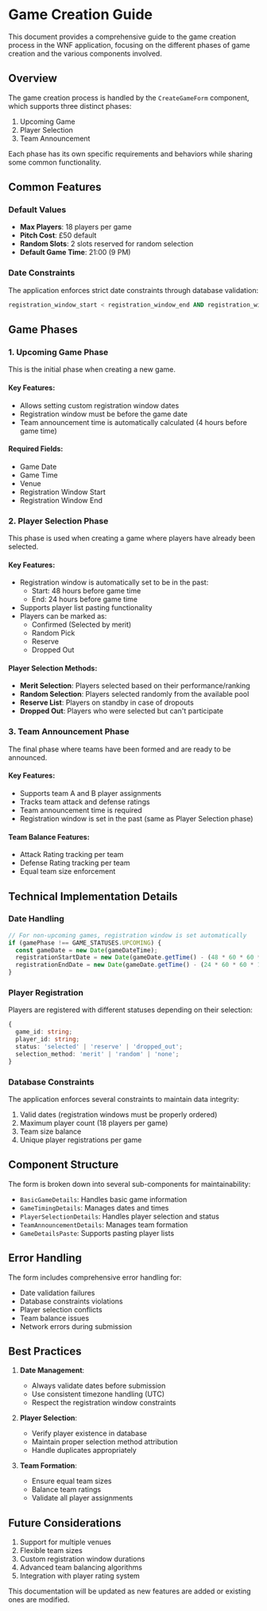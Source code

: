 # Game Creation Guide

This document provides a comprehensive guide to the game creation process in the WNF application, focusing on the different phases of game creation and the various components involved.

## Overview

The game creation process is handled by the `CreateGameForm` component, which supports three distinct phases:
1. Upcoming Game
2. Player Selection
3. Team Announcement

Each phase has its own specific requirements and behaviors while sharing some common functionality.

## Common Features

### Default Values
- **Max Players**: 18 players per game
- **Pitch Cost**: £50 default
- **Random Slots**: 2 slots reserved for random selection
- **Default Game Time**: 21:00 (9 PM)

### Date Constraints
The application enforces strict date constraints through database validation:
```sql
registration_window_start < registration_window_end AND registration_window_end <= date
```

## Game Phases

### 1. Upcoming Game Phase

This is the initial phase when creating a new game. 

#### Key Features:
- Allows setting custom registration window dates
- Registration window must be before the game date
- Team announcement time is automatically calculated (4 hours before game time)

#### Required Fields:
- Game Date
- Game Time
- Venue
- Registration Window Start
- Registration Window End

### 2. Player Selection Phase

This phase is used when creating a game where players have already been selected.

#### Key Features:
- Registration window is automatically set to be in the past:
  - Start: 48 hours before game time
  - End: 24 hours before game time
- Supports player list pasting functionality
- Players can be marked as:
  - Confirmed (Selected by merit)
  - Random Pick
  - Reserve
  - Dropped Out

#### Player Selection Methods:
- **Merit Selection**: Players selected based on their performance/ranking
- **Random Selection**: Players selected randomly from the available pool
- **Reserve List**: Players on standby in case of dropouts
- **Dropped Out**: Players who were selected but can't participate

### 3. Team Announcement Phase

The final phase where teams have been formed and are ready to be announced.

#### Key Features:
- Supports team A and B player assignments
- Tracks team attack and defense ratings
- Team announcement time is required
- Registration window is set in the past (same as Player Selection phase)

#### Team Balance Features:
- Attack Rating tracking per team
- Defense Rating tracking per team
- Equal team size enforcement

## Technical Implementation Details

### Date Handling
```typescript
// For non-upcoming games, registration window is set automatically
if (gamePhase !== GAME_STATUSES.UPCOMING) {
  const gameDate = new Date(gameDateTime);
  registrationStartDate = new Date(gameDate.getTime() - (48 * 60 * 60 * 1000));
  registrationEndDate = new Date(gameDate.getTime() - (24 * 60 * 60 * 1000));
}
```

### Player Registration
Players are registered with different statuses depending on their selection:
```typescript
{
  game_id: string;
  player_id: string;
  status: 'selected' | 'reserve' | 'dropped_out';
  selection_method: 'merit' | 'random' | 'none';
}
```

### Database Constraints
The application enforces several constraints to maintain data integrity:
1. Valid dates (registration windows must be properly ordered)
2. Maximum player count (18 players per game)
3. Team size balance
4. Unique player registrations per game

## Component Structure

The form is broken down into several sub-components for maintainability:
- `BasicGameDetails`: Handles basic game information
- `GameTimingDetails`: Manages dates and times
- `PlayerSelectionDetails`: Handles player selection and status
- `TeamAnnouncementDetails`: Manages team formation
- `GameDetailsPaste`: Supports pasting player lists

## Error Handling

The form includes comprehensive error handling for:
- Date validation failures
- Database constraints violations
- Player selection conflicts
- Team balance issues
- Network errors during submission

## Best Practices

1. **Date Management**:
   - Always validate dates before submission
   - Use consistent timezone handling (UTC)
   - Respect the registration window constraints

2. **Player Selection**:
   - Verify player existence in database
   - Maintain proper selection method attribution
   - Handle duplicates appropriately

3. **Team Formation**:
   - Ensure equal team sizes
   - Balance team ratings
   - Validate all player assignments

## Future Considerations

1. Support for multiple venues
2. Flexible team sizes
3. Custom registration window durations
4. Advanced team balancing algorithms
5. Integration with player rating system

This documentation will be updated as new features are added or existing ones are modified.
